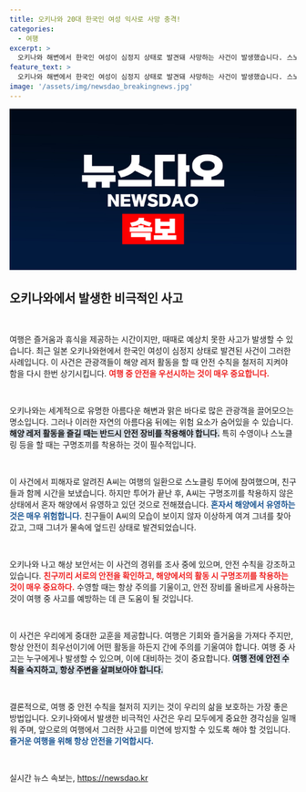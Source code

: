 ```yaml
---
title: 오키나와 20대 한국인 여성 익사로 사망 충격!
categories:
  - 여행
excerpt: >
  오키나와 해변에서 한국인 여성이 심정지 상태로 발견돼 사망하는 사건이 발생했습니다. 스노클링 투어 후 해변에서 혼자 유영 중이던 그녀의 사고 경위가 밝혀질까 관심이 집중되고 있습니다.
feature_text: >
  오키나와 해변에서 한국인 여성이 심정지 상태로 발견돼 사망하는 사건이 발생했습니다. 스노클링 투어 후 해변에서 혼자 유영 중이던 그녀의 사고 경위가 밝혀질까 관심이 집중되고 있습니다.
image: '/assets/img/newsdao_breakingnews.jpg'
---
```


<p><img src="/assets/img/newsdao_breakingnews.jpg" alt="koreaapp 속보" /></p>

<h2 data-ke-size="size26">오키나와에서 발생한 비극적인 사고</h2>

<p data-ke-size="size16">&nbsp;</p>

<p>여행은 즐거움과 휴식을 제공하는 시간이지만, 때때로 예상치 못한 사고가 발생할 수 있습니다. 최근 일본 오키나와현에서 한국인 여성이 심정지 상태로 발견된 사건이 그러한 사례입니다. 이 사건은 관광객들이 해양 레저 활동을 할 때 안전 수칙을 철저히 지켜야 함을 다시 한번 상기시킵니다. <b><span style="color: #ee2323;">여행 중 안전을 우선시하는 것이 매우 중요합니다.</span></b> </p>

<p data-ke-size="size16">&nbsp;</p>

<p>오키나와는 세계적으로 유명한 아름다운 해변과 맑은 바다로 많은 관광객을 끌어모으는 명소입니다. 그러나 이러한 자연의 아름다움 뒤에는 위험 요소가 숨어있을 수 있습니다. <b><span style="background-color: #21538527;">해양 레저 활동을 즐길 때는 반드시 안전 장비를 착용해야 합니다.</span></b> 특히 수영이나 스노클링 등을 할 때는 구명조끼를 착용하는 것이 필수적입니다. </p>

<p data-ke-size="size16">&nbsp;</p>

<p>이 사건에서 피해자로 알려진 A씨는 여행의 일환으로 스노클링 투어에 참여했으며, 친구들과 함께 시간을 보냈습니다. 하지만 투어가 끝난 후, A씨는 구명조끼를 착용하지 않은 상태에서 혼자 해양에서 유영하고 있던 것으로 전해졌습니다. <b><span style="color: #1a5490;">혼자서 해양에서 유영하는 것은 매우 위험합니다.</span></b> 친구들이 A씨의 모습이 보이지 않자 이상하게 여겨 그녀를 찾아갔고, 그때 그녀가 물속에 엎드린 상태로 발견되었습니다.</p>

<p data-ke-size="size16">&nbsp;</p>

<p>오키나와 나고 해상 보안서는 이 사건의 경위를 조사 중에 있으며, 안전 수칙을 강조하고 있습니다. <b><span style="color: #ee2323;">친구끼리 서로의 안전을 확인하고, 해양에서의 활동 시 구명조끼를 착용하는 것이 매우 중요하다.</span></b> 수영할 때는 항상 주의를 기울이고, 안전 장비를 올바르게 사용하는 것이 여행 중 사고를 예방하는 데 큰 도움이 될 것입니다. </p>

<p data-ke-size="size16">&nbsp;</p>

<p>이 사건은 우리에게 중대한 교훈을 제공합니다. 여행은 기회와 즐거움을 가져다 주지만, 항상 안전이 최우선이기에 어떤 활동을 하든지 간에 주의를 기울여야 합니다. 여행 중 사고는 누구에게나 발생할 수 있으며, 이에 대비하는 것이 중요합니다. <b><span style="background-color: #21538527;">여행 전에 안전 수칙을 숙지하고, 항상 주변을 살펴보아야 합니다.</span></b> </p>

<p data-ke-size="size16">&nbsp;</p>

<p>결론적으로, 여행 중 안전 수칙을 철저히 지키는 것이 우리의 삶을 보호하는 가장 좋은 방법입니다. 오키나와에서 발생한 비극적인 사건은 우리 모두에게 중요한 경각심을 일깨워 주며, 앞으로의 여행에서 그러한 사고를 미연에 방지할 수 있도록 해야 할 것입니다. <b><span style="color: #1a5490;">즐거운 여행을 위해 항상 안전을 기억합시다.</span></b> </p>

<p data-ke-size="size16">&nbsp;</p>
실시간 뉴스 속보는, <a href="https://newsdao.kr" rel="dofollow">https://newsdao.kr</a>


